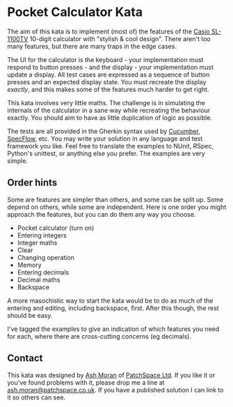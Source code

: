 # Pocket Calculator Kata

The aim of this kata is to implement (most of) the features of the [Casio SL-1100TV][calculator] 10-digit calculator with "stylish & cool design". There aren't too many features, but there are many traps in the edge cases.

The UI for the calculator is the keyboard - your implementation must respond to button presses - and the display - your implementation must update a display. All test cases are expressed as a sequence of button presses and an expected display state. You must recreate the display _exactly_, and this makes some of the features much harder to get right.

This kata involves very little maths. The challenge is in simulating the internals of the calculator in a sane way while recreating the behaviour exactly. You should aim to have as little duplication of logic as possible.

The tests are all provided in the Gherkin syntax used by [Cucumber][cucumber], [SpecFlow][specflow], etc. You may write your solution in any language and test framework you like. Feel free to translate the examples to NUnit, RSpec, Python's unittest, or anything else you prefer. The examples are very simple.

## Order hints

Some are features are simpler than others, and some can be split up. Some depend on others, while some are independent. Here is one order you might approach the features, but you can do them any way you choose.

* Pocket calculator (turn on)
* Entering integers
* Integer maths
* Clear
* Changing operation
* Memory
* Entering decimals
* Decimal maths
* Backspace

A more masochistic way to start the kata would be to do as much of the entering and editing, including backspace, first. After this though, the rest should be easy.

I've tagged the examples to give an indication of which features you need for each, where there are cross-cutting concerns (eg decimals).

## Contact

This kata was designed by [Ash Moran][ashmoran] of [PatchSpace Ltd][patchspace]. If you like it or you've found problems with it, please drop me a line at [ash.moran@patchspace.co.uk](mailto:ash.moran@patchspace.co.uk). If you have a published solution I can link to it so others can see.

[calculator]: http://www.casio.co.uk/products/calculators/pocket-calculators/Product/SL-1100TV-BU-S-EH/
[cucumber]: http://cukes.info/
[specflow]: http://www.specflow.org/specflownew/
[ashmoran]: http://www.linkedin.com/in/ashmoran
[patchspace]: http://www.patchspace.co.uk/
